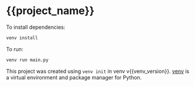 # {{project_name}}

To install dependencies:

```bash
venv install
```

To run:

```bash
venv run main.py
```

This project was created using `venv init` in venv v{{venv_version}}. [venv](https://github.com/trvswgnr/venv) is a virtual environment and package manager for Python.
